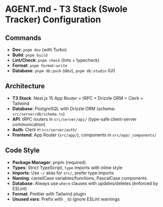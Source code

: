 # AGENT.md - T3 Stack (Swole Tracker) Configuration

## Commands
- **Dev**: `pnpm dev` (with Turbo)
- **Build**: `pnpm build`
- **Lint/Check**: `pnpm check` (lints + typecheck)
- **Format**: `pnpm format:write`
- **Database**: `pnpm db:push` (dev), `pnpm db:studio` (UI)

## Architecture
- **T3 Stack**: Next.js 15 App Router + tRPC + Drizzle ORM + Clerk + Tailwind
- **Database**: PostgreSQL with Drizzle ORM (schema: `src/server/db/schema.ts`)
- **API**: tRPC routers in `src/server/api/` (type-safe client-server communication)
- **Auth**: Clerk in `src/server/auth/`
- **Frontend**: App Router (`src/app/`), components in `src/app/_components/`

## Code Style
- **Package Manager**: pnpm (required)
- **Types**: Strict TypeScript, `type` imports with inline style
- **Imports**: Use `~/` alias for `src/`, prefer type imports
- **Naming**: camelCase variables/functions, PascalCase components
- **Database**: Always use `where` clauses with updates/deletes (enforced by ESLint)
- **Format**: Prettier with Tailwind plugin
- **Unused vars**: Prefix with `_` to ignore ESLint warnings
